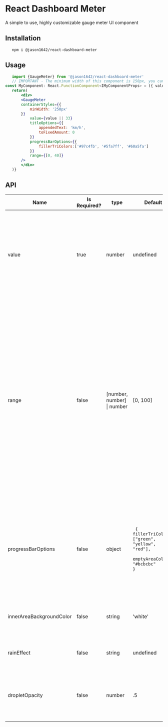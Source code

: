 # React Dashboard Meter
  A simple to use, highly customizable gauge meter UI component
  
  
  
 ## Installation 
 ```
    npm i @jason1642/react-dashboard-meter
 ```
 
 
 ## Usage 
 ```jsx
    import {GaugeMeter} from '@jason1642/react-dashboard-meter'
    // IMPORTANT - The minimum width of this component is 150px, you can change it by using the containerStyles prop 
const MyComponent: React.FunctionComponent<IMyComponentProps> = ({ value }) => {
    return(
        <div> 
        <GaugeMeter 
        containerStyles={{
            minWidth: '250px'
        }}
            value={value || 33}
            titleOptions={{
                appendedText: 'km/h',
                toFixedAmount: 0
            }}
            progressBarOptions={{
                fillerTriColors:['#97c4fb', '#5fa7ff', '#60a5fa']
            }}
            range={[0, 40]}
        />
        </div>
    )}
 ```

 ## API
 
 Name | Is Required? | type | Default | options | Description 
--- | -- | --- | --- | --- | ----
value | true | number | undefined |  | A number that will calculate the percentage of the progress bar that is filled. As well as provide context to the title label.
range | false | [number, number] \| number | [0, 100] |  | Tuple array or number that will be used to calculate the percentage of the progress bar that should be filled using the value prop. If a single number is provided, the range will be assumed to be 0 - range. You can provide any duo set of numbers as long as the first item in the tuple is smaller than the second. 
progressBarOptions | false | object | <code>  {  fillerTriColors: <br>["green", "yellow",  "red"],  <br>emptyAreaColor: "#bcbcbc"  <br>} </code> | fillerTriColors: [string, string, string?] \| string,  <br> emptyAreaColor: string  | Change the colors of the progress bars filler and empty areas. You can add three colors to get a linear gradient effect on the filler tri colors prop.
innerAreaBackgroundColor | false | string | 'white' |  | Change the color of the area that the progress bar covers.
rainEffect | false | string | undefined | 'rainbow' <br /> More in development | Select a preset for different rainfall effects
dropletOpacity | false | number | .5 | 0 - 1 | Change the opacity of the droplet itself. Use a decimal number between 0 and 1.
